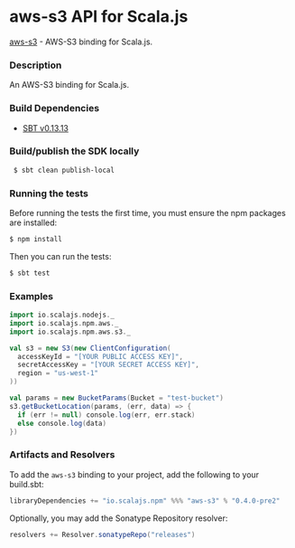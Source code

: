 aws-s3 API for Scala.js
================================
[aws-s3](https://www.npmjs.com/package/aws-s3) - AWS-S3 binding for Scala.js.

### Description

An AWS-S3 binding for Scala.js.

### Build Dependencies

* [SBT v0.13.13](http://www.scala-sbt.org/download.html)

### Build/publish the SDK locally

```bash
 $ sbt clean publish-local
```

### Running the tests

Before running the tests the first time, you must ensure the npm packages are installed:

```bash
$ npm install
```

Then you can run the tests:

```bash
$ sbt test
```

### Examples

```scala
import io.scalajs.nodejs._
import io.scalajs.npm.aws._
import io.scalajs.npm.aws.s3._

val s3 = new S3(new ClientConfiguration(
  accessKeyId = "[YOUR PUBLIC ACCESS KEY]",
  secretAccessKey = "[YOUR SECRET ACCESS KEY]",
  region = "us-west-1"
))

val params = new BucketParams(Bucket = "test-bucket")
s3.getBucketLocation(params, (err, data) => {
  if (err != null) console.log(err, err.stack)
  else console.log(data)
})
```

### Artifacts and Resolvers

To add the `aws-s3` binding to your project, add the following to your build.sbt:  

```sbt
libraryDependencies += "io.scalajs.npm" %%% "aws-s3" % "0.4.0-pre2"
```

Optionally, you may add the Sonatype Repository resolver:

```sbt   
resolvers += Resolver.sonatypeRepo("releases") 
```
